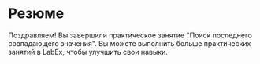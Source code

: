 # Резюме

Поздравляем! Вы завершили практическое занятие "Поиск последнего совпадающего значения". Вы можете выполнить больше практических занятий в LabEx, чтобы улучшить свои навыки.
